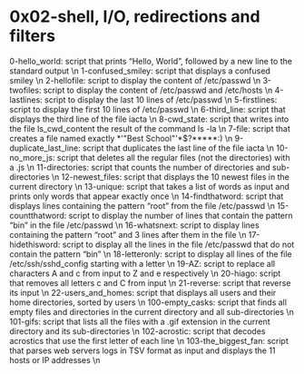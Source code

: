 # 0x02-shell, I/O, redirections and filters

0-hello_world: script that prints “Hello, World”, followed by a new line to the standard output \n
1-confused_smiley: script that displays a confused smiley \n
2-hellofile: script to display the content of /etc/passwd \n
3-twofiles: script to display the content of /etc/passwd and /etc/hosts \n
4-lastlines: script to display the last 10 lines of /etc/passwd \n
5-firstlines: script to display the first 10 lines of /etc/passwd \n
6-third_line: script that displays the third line of the file iacta \n
8-cwd_state: script that writes into the file ls_cwd_content the result of the command ls -la \n
7-file: script that creates a file named exactly *\'"Best School"'\*$?*****:) \n
9-duplicate_last_line: script that duplicates the last line of the file iacta \n
10-no_more_js: script that deletes all the regular files (not the directories) with a .js \n
11-directories: script that counts the number of directories and sub-directories \n
12-newest_files: script that displays the 10 newest files in the current directory \n
13-unique: script that takes a list of words as input and prints only words that appear exactly once \n
14-findthatword: script that displays lines containing the pattern “root” from the file /etc/passwd \n
15-countthatword: script to display the number of lines that contain the pattern “bin” in the file /etc/passwd \n
16-whatsnext: script to display lines containing the pattern “root” and 3 lines after them in the file \n
17-hidethisword: script to display all the lines in the file /etc/passwd that do not contain the pattern “bin” \n
18-letteronly: script to display all lines of the file /etc/ssh/sshd_config starting with a letter \n
19-AZ: script to replace all characters A and c from input to Z and e respectively \n
20-hiago: script that removes all letters c and C from input \n
21-reverse: script that reverse its input \n
22-users_and_homes: script that displays all users and their home directories, sorted by users \n
100-empty_casks: script that finds all empty files and directories in the current directory and all sub-directories \n
101-gifs: script that lists all the files with a .gif extension in the current directory and its sub-directories \n
102-acrostic: script that decodes acrostics that use the first letter of each line \n
103-the_biggest_fan: script that parses web servers logs in TSV format as input and displays the 11 hosts or IP addresses \n
